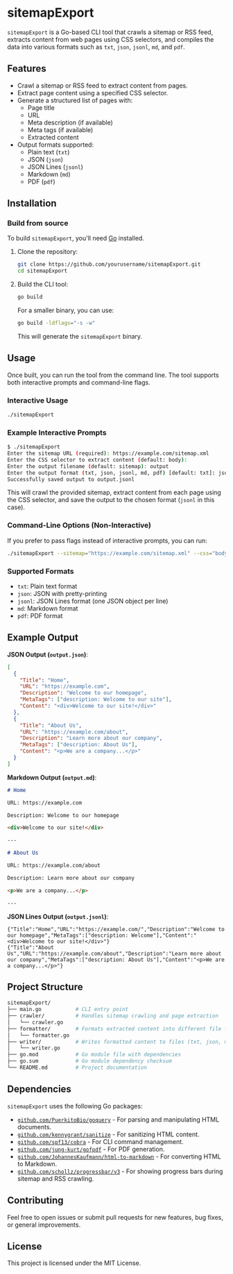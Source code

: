 # sitemapExport

`sitemapExport` is a Go-based CLI tool that crawls a sitemap or RSS feed, extracts content from web pages using CSS selectors, and compiles the data into various formats such as `txt`, `json`, `jsonl`, `md`, and `pdf`.

## Features

- Crawl a sitemap or RSS feed to extract content from pages.
- Extract page content using a specified CSS selector.
- Generate a structured list of pages with:
  - Page title
  - URL
  - Meta description (if available)
  - Meta tags (if available)
  - Extracted content
- Output formats supported:
  - Plain text (`txt`)
  - JSON (`json`)
  - JSON Lines (`jsonl`)
  - Markdown (`md`)
  - PDF (`pdf`)

## Installation

### Build from source
To build `sitemapExport`, you'll need [Go](https://golang.org/doc/install) installed.

1. Clone the repository:
   ```bash
   git clone https://github.com/yourusername/sitemapExport.git
   cd sitemapExport
   ```

2. Build the CLI tool:
   ```bash
   go build
   ```
   For a smaller binary, you can use:
   ```bash
   go build -ldflags="-s -w"
   ```

   This will generate the `sitemapExport` binary.

## Usage

Once built, you can run the tool from the command line. The tool supports both interactive prompts and command-line flags.

### Interactive Usage

```bash
./sitemapExport
```

### Example Interactive Prompts

```bash
$ ./sitemapExport
Enter the sitemap URL (required): https://example.com/sitemap.xml
Enter the CSS selector to extract content (default: body):
Enter the output filename (default: sitemap): output
Enter the output format (txt, json, jsonl, md, pdf) [default: txt]: jsonl
Successfully saved output to output.jsonl
```

This will crawl the provided sitemap, extract content from each page using the CSS selector, and save the output to the chosen format (`jsonl` in this case).

### Command-Line Options (Non-Interactive)
If you prefer to pass flags instead of interactive prompts, you can run:

```bash
./sitemapExport --sitemap="https://example.com/sitemap.xml" --css="body" --output="output" --format="txt"
```

### Supported Formats

- `txt`: Plain text format
- `json`: JSON with pretty-printing
- `jsonl`: JSON Lines format (one JSON object per line)
- `md`: Markdown format
- `pdf`: PDF format

## Example Output

**JSON Output (`output.json`)**:
```json
[
  {
    "Title": "Home",
    "URL": "https://example.com",
    "Description": "Welcome to our homepage",
    "MetaTags": ["description: Welcome to our site"],
    "Content": "<div>Welcome to our site!</div>"
  },
  {
    "Title": "About Us",
    "URL": "https://example.com/about",
    "Description": "Learn more about our company",
    "MetaTags": ["description: About Us"],
    "Content": "<p>We are a company...</p>"
  }
]
```

**Markdown Output (`output.md`)**:
```markdown
# Home

URL: https://example.com

Description: Welcome to our homepage

<div>Welcome to our site!</div>

---

# About Us

URL: https://example.com/about

Description: Learn more about our company

<p>We are a company...</p>

---
```

**JSON Lines Output (`output.jsonl`)**:
```jsonl
{"Title":"Home","URL":"https://example.com/","Description":"Welcome to our homepage","MetaTags":["description: Welcome"],"Content":"<div>Welcome to our site!</div>"}
{"Title":"About Us","URL":"https://example.com/about","Description":"Learn more about our company","MetaTags":["description: About Us"],"Content":"<p>We are a company...</p>"}
```

## Project Structure

```bash
sitemapExport/
├── main.go           # CLI entry point
├── crawler/          # Handles sitemap crawling and page extraction
│   └── crawler.go
├── formatter/        # Formats extracted content into different file formats
│   └── formatter.go
├── writer/           # Writes formatted content to files (txt, json, md, pdf)
│   └── writer.go
├── go.mod            # Go module file with dependencies
├── go.sum            # Go module dependency checksum
└── README.md         # Project documentation
```

## Dependencies

`sitemapExport` uses the following Go packages:

- [`github.com/PuerkitoBio/goquery`](https://github.com/PuerkitoBio/goquery) - For parsing and manipulating HTML documents.
- [`github.com/kennygrant/sanitize`](https://github.com/kennygrant/sanitize) - For sanitizing HTML content.
- [`github.com/spf13/cobra`](https://github.com/spf13/cobra) - For CLI command management.
- [`github.com/jung-kurt/gofpdf`](https://github.com/jung-kurt/gofpdf) - For PDF generation.
- [`github.com/JohannesKaufmann/html-to-markdown`](https://github.com/JohannesKaufmann/html-to-markdown) - For converting HTML to Markdown.
- [`github.com/schollz/progressbar/v3`](https://github.com/schollz/progressbar) - For showing progress bars during sitemap and RSS crawling.

## Contributing

Feel free to open issues or submit pull requests for new features, bug fixes, or general improvements.

## License

This project is licensed under the MIT License.